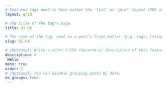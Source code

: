 ```yaml
---
# Featured tags need to have either the `list` or `grid` layout (PRO only).
layout: grid

# The title of the tag's page.
title: UI UX

# The name of the tag, used in a post's front matter (e.g. tags: [<slug>]).
slug: UI UX

# (Optional) Write a short (~150 characters) description of this featured tag.
description: >
 Hello
menu: true
order: 1
# (Optional) You can disable grouping posts by date.
no_groups: true
---
```

